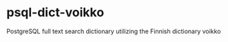 psql-dict-voikko
================

PostgreSQL full text search dictionary utilizing the Finnish dictionary voikko
